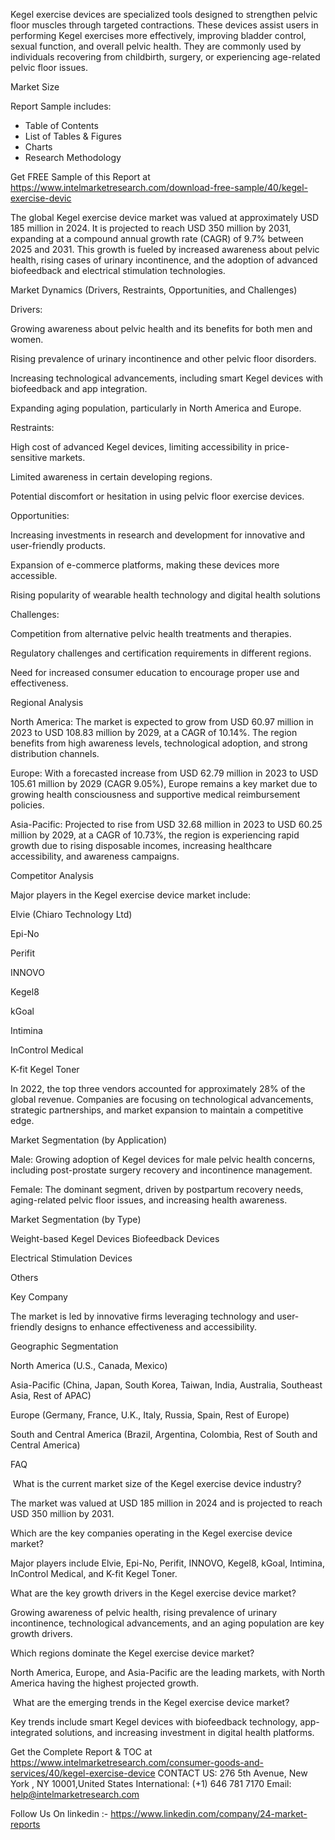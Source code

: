 Kegel exercise devices are specialized tools designed to strengthen pelvic floor muscles through targeted contractions. These devices assist users in performing Kegel exercises more effectively, improving bladder control, sexual function, and overall pelvic health. They are commonly used by individuals recovering from childbirth, surgery, or experiencing age-related pelvic floor issues.

Market Size

Report Sample includes:
- Table of Contents
- List of Tables & Figures
- Charts
- Research Methodology

Get FREE Sample of this Report at https://www.intelmarketresearch.com/download-free-sample/40/kegel-exercise-devic

The global Kegel exercise device market was valued at approximately USD 185 million in 2024. It is projected to reach USD 350 million by 2031, expanding at a compound annual growth rate (CAGR) of 9.7% between 2025 and 2031. This growth is fueled by increased awareness about pelvic health, rising cases of urinary incontinence, and the adoption of advanced biofeedback and electrical stimulation technologies.

Market Dynamics (Drivers, Restraints, Opportunities, and Challenges)

Drivers:

Growing awareness about pelvic health and its benefits for both men and women.

Rising prevalence of urinary incontinence and other pelvic floor disorders.

Increasing technological advancements, including smart Kegel devices with biofeedback and app integration.

Expanding aging population, particularly in North America and Europe.

Restraints:

High cost of advanced Kegel devices, limiting accessibility in price-sensitive markets.

Limited awareness in certain developing regions.

Potential discomfort or hesitation in using pelvic floor exercise devices.

Opportunities:

Increasing investments in research and development for innovative and user-friendly products.

Expansion of e-commerce platforms, making these devices more accessible.

Rising popularity of wearable health technology and digital health solutions

Challenges:

Competition from alternative pelvic health treatments and therapies.

Regulatory challenges and certification requirements in different regions.

Need for increased consumer education to encourage proper use and effectiveness.

Regional Analysis

North America: The market is expected to grow from USD 60.97 million in 2023 to USD 108.83 million by 2029, at a CAGR of 10.14%. The region benefits from high awareness levels, technological adoption, and strong distribution channels.

Europe: With a forecasted increase from USD 62.79 million in 2023 to USD 105.61 million by 2029 (CAGR 9.05%), Europe remains a key market due to growing health consciousness and supportive medical reimbursement policies.

Asia-Pacific: Projected to rise from USD 32.68 million in 2023 to USD 60.25 million by 2029, at a CAGR of 10.73%, the region is experiencing rapid growth due to rising disposable incomes, increasing healthcare accessibility, and awareness campaigns.

Competitor Analysis

Major players in the Kegel exercise device market include:

Elvie (Chiaro Technology Ltd)

Epi-No

Perifit

INNOVO

Kegel8

kGoal

Intimina

InControl Medical

K-fit Kegel Toner



In 2022, the top three vendors accounted for approximately 28% of the global revenue. Companies are focusing on technological advancements, strategic partnerships, and market expansion to maintain a competitive edge.

Market Segmentation (by Application)



Male: Growing adoption of Kegel devices for male pelvic health concerns, including post-prostate surgery recovery and incontinence management.

Female: The dominant segment, driven by postpartum recovery needs, aging-related pelvic floor issues, and increasing health awareness.

Market Segmentation (by Type)

Weight-based Kegel Devices
Biofeedback Devices

Electrical Stimulation Devices

Others

Key Company

The market is led by innovative firms leveraging technology and user-friendly designs to enhance effectiveness and accessibility.

Geographic Segmentation

North America (U.S., Canada, Mexico)

Asia-Pacific (China, Japan, South Korea, Taiwan, India, Australia, Southeast Asia, Rest of APAC)

Europe (Germany, France, U.K., Italy, Russia, Spain, Rest of Europe)

South and Central America (Brazil, Argentina, Colombia, Rest of South and Central America)



FAQ 

 What is the current market size of the Kegel exercise device industry?

The market was valued at USD 185 million in 2024 and is projected to reach USD 350 million by 2031.

Which are the key companies operating in the Kegel exercise device market?

Major players include Elvie, Epi-No, Perifit, INNOVO, Kegel8, kGoal, Intimina, InControl Medical, and K-fit Kegel Toner.

What are the key growth drivers in the Kegel exercise device market?

Growing awareness of pelvic health, rising prevalence of urinary incontinence, technological advancements, and an aging population are key growth drivers.

Which regions dominate the Kegel exercise device market?

North America, Europe, and Asia-Pacific are the leading markets, with North America having the highest projected growth.

 What are the emerging trends in the Kegel exercise device market?

Key trends include smart Kegel devices with biofeedback technology, app-integrated solutions, and increasing investment in digital health platforms.

Get the Complete Report & TOC at https://www.intelmarketresearch.com/consumer-goods-and-services/40/kegel-exercise-device
CONTACT US:
276 5th Avenue, New York , NY 10001,United States
International: (+1) 646 781 7170
Email: help@intelmarketresearch.com

Follow Us On linkedin :- https://www.linkedin.com/company/24-market-reports
